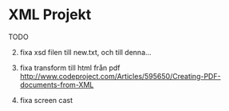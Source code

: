 # XML Projekt


TODO 


2. fixa xsd filen till new.txt, och till denna...


4. fixa transform till html från pdf     http://www.codeproject.com/Articles/595650/Creating-PDF-documents-from-XML



6. fixa screen cast
